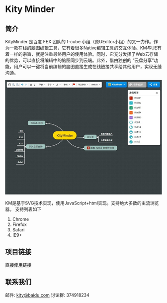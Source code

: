 Kity Minder
==========

## 简介
KityMinder 是百度 FEX 团队的 f-cube 小组（原UEditor小组）的又一力作。作为一款在线的脑图编辑工具，它有着很多Native编辑工具的交互体验。KM与UE有着一样的宗旨，就是注重最终用户的使用体验。同时，它充分发挥了Web云存储的优势，可以直接将编辑中的脑图同步到云端。此外，借由独创的 “云盘分享”功能，用户可以一键将当前编辑的脑图直接生成在线链接共享给其他用户，实现无缝沟通。

![Alt text](summary.jpg "简介图")

KM是基于SVG技术实现，使用JavaScript+html实现。支持绝大多数的主流浏览器。
支持列表如下

1. Chrome
2. Firefox
3. Safari
4. IE9+


## 项目链接
[直接使用链接](http://fex-team.github.io/kityminder/dist/)

## 联系我们
邮件: kity@baidu.com
讨论群: 374918234
